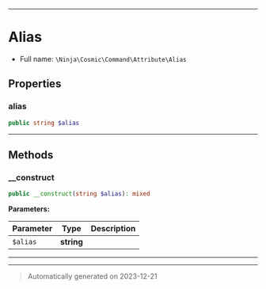 ***

# Alias





* Full name: `\Ninja\Cosmic\Command\Attribute\Alias`



## Properties


### alias



```php
public string $alias
```






***

## Methods


### __construct



```php
public __construct(string $alias): mixed
```








**Parameters:**

| Parameter | Type | Description |
|-----------|------|-------------|
| `$alias` | **string** |  |





***


***
> Automatically generated on 2023-12-21
